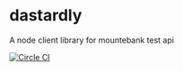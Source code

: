 # dastardly
A node client library for mountebank test api

[![Circle CI](https://circleci.com/gh/findmypast/dastardly.svg?style=shield)](https://circleci.com/gh/findmypast/dastardly)
